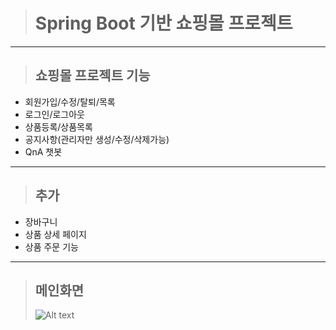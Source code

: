 > # Spring Boot 기반 쇼핑몰 프로젝트

---

> ## 쇼핑몰 프로젝트 기능

- 회원가입/수정/탈퇴/목록
- 로그인/로그아웃
- 상품등록/상품목록
- 공지사항(관리자만 생성/수정/삭제가능)
- QnA 챗봇

---

> ## 추가

- 장바구니
- 상품 상세 페이지
- 상품 주문 기능

---

> ## 메인화면
>
> ![Alt text](https://github.com/yh77yh/shopping/blob/test/notice/asd.jpg)
